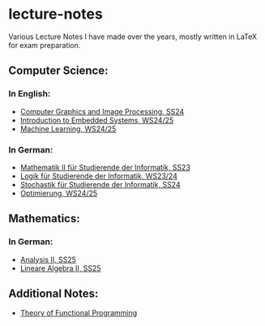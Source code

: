 # lecture-notes
Various Lecture Notes I have made over the years, mostly written in LaTeX for exam preparation.

## Computer Science:
### In English:
- <a href="https://github.com/emma-bach/lecture-notes/blob/main/Computer%20Graphics%20and%20Image%20Processing/main.pdf">Computer Graphics and Image Processing, SS24</a>
- <a href="https://github.com/emma-bach/lecture-notes/blob/main/Embedded%20Systems/main.pdf">Introduction to Embedded Systems, WS24/25</a>
- <a href="https://github.com/emma-bach/lecture-notes/blob/main/Machine%20Learning/main.pdf">Machine Learning, WS24/25</a>

### In German:
- <a href="https://github.com/emma-bach/lecture-notes/blob/main/Mathe%20II/mathe2Aufschrieb.pdf">Mathematik II für Studierende der Informatik, SS23</a>
- <a href="https://github.com/emma-bach/lecture-notes/blob/main/Logik/logikAufschrieb.pdf">Logik für Studierende der Informatik, WS23/24</a>
- <a href="https://github.com/emma-bach/lecture-notes/blob/main/Stochastik/stochastikAufschrieb.pdf">Stochastik für Studierende der Informatik, SS24</a>
- <a href="https://github.com/emma-bach/lecture-notes/blob/main/Optimierung/main.pdf">Optimierung, WS24/25</a>

## Mathematics:
### In German:
- <a href="https://github.com/emma-bach/lecture-notes/blob/main/Analysis%20II/main.pdf">Analysis II, SS25</a>
- <a href="https://github.com/emma-bach/lecture-notes/blob/main/Lineare%20Algebra%20II/main.pdf">Lineare Algebra II, SS25</a>

## Additional Notes:
- <a href="https://github.com/emma-bach/lecture-notes/blob/main/Theory%20of%20Functional%20Programming/main.pdf">Theory of Functional Programming</a>

